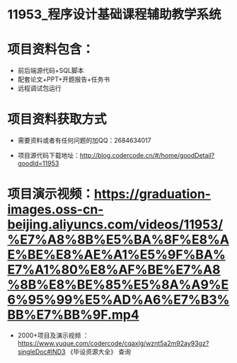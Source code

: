 
 #  11953_程序设计基础课程辅助教学系统
 
 #  项目资料包含：
 *  前后端源代码+SQL脚本
 *  配套论文+PPT+开题报告+任务书
 *  远程调试包运行

 #  项目资料获取方式
 *  需要资料或者有任何问题的加QQ：2684634017

 *  项目源代码下载地址：http://blog.codercode.cn/#/home/goodDetail?goodId=11953
   
 #  项目演示视频：https://graduation-images.oss-cn-beijing.aliyuncs.com/videos/11953/%E7%A8%8B%E5%BA%8F%E8%AE%BE%E8%AE%A1%E5%9F%BA%E7%A1%80%E8%AF%BE%E7%A8%8B%E8%BE%85%E5%8A%A9%E6%95%99%E5%AD%A6%E7%B3%BB%E7%BB%9F.mp4
          
 *  2000+项目及演示视频 ：https://www.yuque.com/codercode/cqaxlg/wznt5a2m92ay93gz?singleDoc#lND3 《毕设资源大全》
   查询
